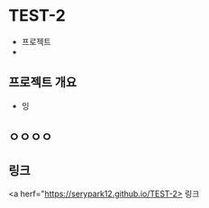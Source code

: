 # TEST-2


- 프로젝트
-
## 프로젝트 개요

- 잉

## ㅇㅇㅇㅇ
## 링크
<a herf="https://serypark12.github.io/TEST-2> 링크</a>
